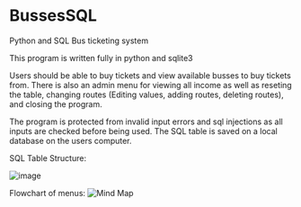# BussesSQL
Python and SQL Bus ticketing system

This program is written fully in python and sqlite3


Users should be able to buy tickets and view available busses to buy tickets from.
There is also an admin menu for viewing all income as well as reseting the table, changing routes (Editing values, adding routes, deleting routes), and closing the program.

The program is protected from invalid input errors and sql injections as all inputs are checked before being used.
The SQL table is saved on a local database on the users computer.

SQL Table Structure:

![image](https://user-images.githubusercontent.com/95595686/201395239-0c18754d-da9d-415f-9b2e-75e0b2c7637f.png)


Flowchart of menus: 
![Mind Map](https://user-images.githubusercontent.com/95595686/201393523-74a8346a-dc13-40ba-b364-bb5d7923e0df.jpg)
